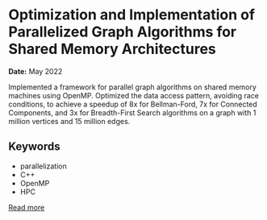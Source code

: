 # Optimization and Implementation of Parallelized Graph Algorithms for Shared Memory Architectures

**Date:** May 2022

Implemented a framework for parallel graph algorithms on shared memory machines using OpenMP. Optimized the data access pattern, avoiding race conditions, to achieve a speedup of 8x for Bellman-Ford, 7x for Connected Components, and 3x for Breadth-First Search algorithms on a graph with 1 million vertices and 15 million edges.

## Keywords
- parallelization
- C++
- OpenMP
- HPC




[Read more](https://utkarshkhandelwal.substack.com/p/parallelized-graph-algorithm-optimization)
